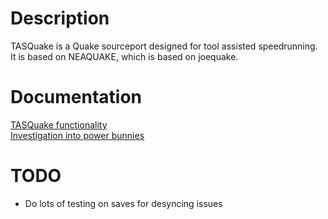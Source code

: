 # Description
TASQuake is a Quake sourceport designed for tool assisted speedrunning. It is based on NEAQUAKE, which is based on joequake. 

# Documentation
[TASQuake functionality](docs/functionality.md)  
[Investigation into power bunnies](docs/power%20bunnies.md)

# TODO
* Do lots of testing on saves for desyncing issues